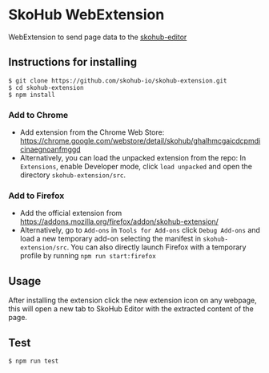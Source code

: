 # SkoHub WebExtension

WebExtension to send page data to the [skohub-editor](https://github.com/hbz/skohub-editor)

## Instructions for installing

```
$ git clone https://github.com/skohub-io/skohub-extension.git
$ cd skohub-extension
$ npm install
```

### Add to Chrome

- Add extension from the Chrome Web Store: https://chrome.google.com/webstore/detail/skohub/ghalhmcgaicdcpmdicinaegnoanfmggd
- Alternatively, you can load the unpacked extension from the repo: In `Extensions`, enable Developer mode, click `load unpacked` and open the directory `skohub-extension/src`.

### Add to Firefox

- Add the official extension from https://addons.mozilla.org/firefox/addon/skohub-extension/ 
- Alternatively, go to `Add-ons` in `Tools for Add-ons` click `Debug Add-ons` and load a new temporary add-on selecting the manifest in `skohub-extension/src`. You can also directly launch Firefox with a temporary profile by running `npm run start:firefox`

## Usage

After installing the extension click the new extension icon on any webpage, this will open a new tab to SkoHub Editor with the extracted content of the page.

## Test

```
$ npm run test
```
